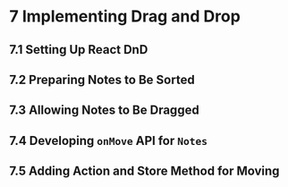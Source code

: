 # 7 Implementing Drag and Drop

## 7.1 Setting Up React DnD

## 7.2 Preparing Notes to Be Sorted

## 7.3 Allowing Notes to Be Dragged

## 7.4 Developing `onMove` API for `Notes`

## 7.5 Adding Action and Store Method for Moving
